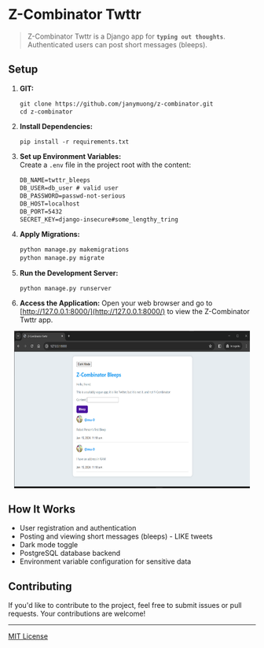 # Z-Combinator Twttr

> Z-Combinator Twttr is a Django app for __`typing out thoughts`__. Authenticated users can post short messages (bleeps).

## Setup

1. **GIT:**
   ```shell
   git clone https://github.com/janymuong/z-combinator.git
   cd z-combinator
   ```

2. **Install Dependencies:**
   ```shell
   pip install -r requirements.txt
   ```

3. **Set up Environment Variables:**  
   Create a `.env` file in the project root with the content:
   ```env
   DB_NAME=twttr_bleeps
   DB_USER=db_user # valid user
   DB_PASSWORD=passwd-not-serious
   DB_HOST=localhost
   DB_PORT=5432
   SECRET_KEY=django-insecure#some_lengthy_tring
   ```

4. **Apply Migrations:**
   ```bash
   python manage.py makemigrations
   python manage.py migrate
   ```

5. **Run the Development Server:**
   ```bash
   python manage.py runserver
   ```

6. **Access the Application:** Open your web browser and go to [http://127.0.0.1:8000/](http://127.0.0.1:8000/) to view the Z-Combinator Twttr app.

<p align="center">
  <img align="center" src="./tweets/static/img/bleeps_index.png" height="320" width="480"/>
</p>

## How It Works

- User registration and authentication
- Posting and viewing short messages (bleeps) - LIKE tweets
- Dark mode toggle
- PostgreSQL database backend
- Environment variable configuration for sensitive data

## Contributing

If you'd like to contribute to the project, feel free to submit issues or pull requests. Your contributions are welcome!

---
[MIT License](LICENSE)
